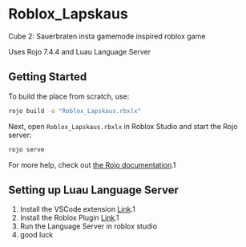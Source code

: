 # Roblox_Lapskaus

Cube 2: Sauerbraten insta gamemode inspired roblox game

Uses Rojo 7.4.4 and Luau Language Server

## Getting Started

To build the place from scratch, use:

```bash
rojo build -o "Roblox_Lapskaus.rbxlx"
```

Next, open `Roblox_Lapskaus.rbxlx` in Roblox Studio and start the Rojo server:

```bash
rojo serve
```

For more help, check out [the Rojo documentation](https://rojo.space/docs).1

## Setting up Luau Language Server

1. Install the VSCode extension [Link](https://create.roblox.com/store/asset/10913122509/Luau-Language-Server-Companion?externalSource=www&assetType=Plugin).1
2. Install the Roblox Plugin [Link](https://create.roblox.com/store/asset/10913122509/Luau-Language-Server-Companion?externalSource=www&assetType=Plugin).1
3. Run the Language Server in roblox studio
4. good luck